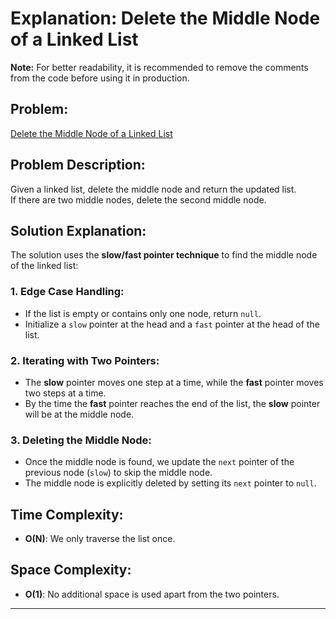 # **Explanation: Delete the Middle Node of a Linked List**

**Note:** For better readability, it is recommended to remove the comments from the code before using it in production.


## **Problem:**
[Delete the Middle Node of a Linked List](https://leetcode.com/problems/delete-the-middle-node-of-a-linked-list/description/?envType=study-plan-v2&envId=leetcode-75)

## **Problem Description:**
Given a linked list, delete the middle node and return the updated list.  
If there are two middle nodes, delete the second middle node.


## **Solution Explanation:**
The solution uses the **slow/fast pointer technique** to find the middle node of the linked list:

### 1. **Edge Case Handling:**
   - If the list is empty or contains only one node, return `null`.
   - Initialize a `slow` pointer at the head and a `fast` pointer at the head of the list.

### 2. **Iterating with Two Pointers:**
   - The **slow** pointer moves one step at a time, while the **fast** pointer moves two steps at a time.
   - By the time the **fast** pointer reaches the end of the list, the **slow** pointer will be at the middle node.

### 3. **Deleting the Middle Node:**
   - Once the middle node is found, we update the `next` pointer of the previous node (`slow`) to skip the middle node.
   - The middle node is explicitly deleted by setting its `next` pointer to `null`.


## **Time Complexity:**
- **O(N)**: We only traverse the list once.

## **Space Complexity:**
- **O(1)**: No additional space is used apart from the two pointers.

---
